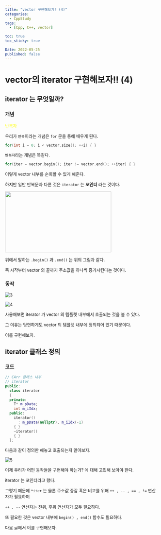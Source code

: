 ```yaml
---
title: "vector 구현해보기! (4)"
categories:
  - CppStudy
tags:
  - [Cpp, C++, vector]

toc: true
toc_sticky: true

Date: 2022-05-25
published: false
---
```


# vector의 iterator 구현해보자!! (4)

## iterator 는 무엇일까?
### 개념
<span style="color:yellow"> 반복자 </span>

우리가 `반복`이라는 개념은 `for` 문을 통해 배우게 된다.

```cpp
for(int i = 0; i < vector.size(); ++i) { }
```

`반복자`라는 개념은 똑같다.
```cpp
for(iter = vector.begin(); iter != vector.end(); ++iter) { }
```

이렇게 vector 내부를 순회할 수 있게 해준다.

하지만 일반 반복문과 다른 것은 `iterator` 는 **포인터** 라는 것이다.

<img src="https://user-images.githubusercontent.com/87271529/169980906-3bede7af-7903-4a8d-b566-2e9d40133cb6.png" width="350" height="200"/>

위에서 말하는 `.begin()` 과 `.end()` 는 위의 그림과 같다.

즉 시작부터 vector 의 끝까지 주소값을 하나씩 증가시킨다는 것이다.

### 동작
![3](https://user-images.githubusercontent.com/87271529/169983962-1280de78-1591-4d0a-8c0f-bb99ea0a39d8.png)

![4](https://user-images.githubusercontent.com/87271529/169984007-073b57f8-1e44-4d44-b191-556012da8486.png)

사용해보면 iterator 가 vector 의 템플렛 내부에서 호출되는 것을 볼 수 있다.

그 이유는 당연하게도 vector 의 템플렛 내부에 정의되어 있기 때문이다.

이를 구현해보자.

## iterator 클래스 정의
### 코드

```cpp
// CArr 클래스 내부
// iterator
public:
  class iterator
  {
  private:
    T* m_pData;
    int m_iIdx;
  public:
    iterator()
      : m_pData(nullptr), m_iIdx(-1)
    { }
    ~iterator()
    { }
  };
```

다음과 같이 정의만 해놓고 호출되는지 알아보자.

![5](https://user-images.githubusercontent.com/87271529/169985916-5b30835d-995b-45b9-bfb7-160cd7b859a1.png)

이제 우리가 어떤 동작들을 구현해야 하는가? 에 대해 고민해 보아야 한다.

iterator 는 포인터라고 했다.

그렇기 때문에 `*iter` 는 물론 주소값 증감 혹은 비교를 위해 `++ , -- , == , !=` 연산자가 필요하며

`++ , --` 연산자는 전위, 후위 연산자가 모두 필요하다.

또 필요한 것은 vector 내부에 `begin() , end()` 함수도 필요하다.

다음 글에서 이를 구현해보자.

